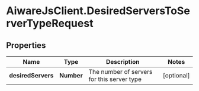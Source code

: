 # AiwareJsClient.DesiredServersToServerTypeRequest

## Properties

Name | Type | Description | Notes
------------ | ------------- | ------------- | -------------
**desiredServers** | **Number** | The number of servers for this server type | [optional] 


